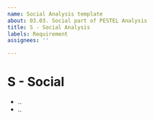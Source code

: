 ```yaml
---
name: Social Analysis template
about: 03.03. Social part of PESTEL Analysis
title: S - Social Analysis
labels: Requirement
assignees: ''

---
```


# S - Social

- ..
- ..
